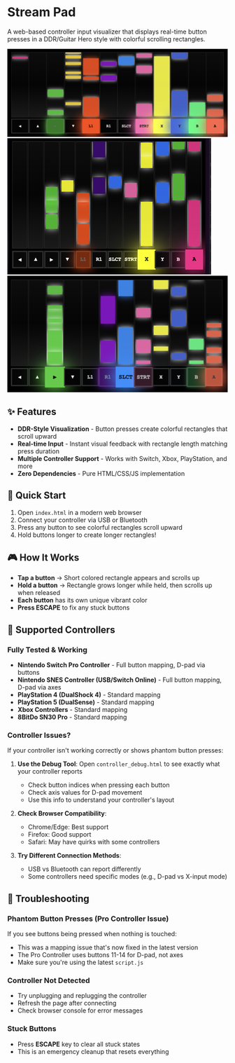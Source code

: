 # Stream Pad

A web-based controller input visualizer that displays real-time button presses in a DDR/Guitar Hero style with colorful scrolling rectangles.

![DDR Controller Logger](screenshot.png)
![DDR Controller Logger](screenshot1.png)
![DDR Controller Logger](screenshot2.png)

## ✨ Features

- **DDR-Style Visualization** - Button presses create colorful rectangles that scroll upward
- **Real-time Input** - Instant visual feedback with rectangle length matching press duration
- **Multiple Controller Support** - Works with Switch, Xbox, PlayStation, and more
- **Zero Dependencies** - Pure HTML/CSS/JS implementation

## 🚀 Quick Start

1. Open `index.html` in a modern web browser
2. Connect your controller via USB or Bluetooth
3. Press any button to see colorful rectangles scroll upward
4. Hold buttons longer to create longer rectangles!

## 🎮 How It Works

- **Tap a button** → Short colored rectangle appears and scrolls up
- **Hold a button** → Rectangle grows longer while held, then scrolls up when released
- **Each button** has its own unique vibrant color
- **Press ESCAPE** to fix any stuck buttons

## 🎯 Supported Controllers

### Fully Tested & Working
- **Nintendo Switch Pro Controller** - Full button mapping, D-pad via buttons
- **Nintendo SNES Controller (USB/Switch Online)** - Full button mapping, D-pad via axes
- **PlayStation 4 (DualShock 4)** - Standard mapping
- **PlayStation 5 (DualSense)** - Standard mapping
- **Xbox Controllers** - Standard mapping
- **8BitDo SN30 Pro** - Standard mapping

### Controller Issues?

If your controller isn't working correctly or shows phantom button presses:

1. **Use the Debug Tool**: Open `controller_debug.html` to see exactly what your controller reports
   - Check button indices when pressing each button
   - Check axis values for D-pad movement
   - Use this info to understand your controller's layout

2. **Check Browser Compatibility**: 
   - Chrome/Edge: Best support
   - Firefox: Good support
   - Safari: May have quirks with some controllers

3. **Try Different Connection Methods**:
   - USB vs Bluetooth can report differently
   - Some controllers need specific modes (e.g., D-pad vs X-input mode)

## 🔧 Troubleshooting

### Phantom Button Presses (Pro Controller Issue)
If you see buttons being pressed when nothing is touched:
- This was a mapping issue that's now fixed in the latest version
- The Pro Controller uses buttons 11-14 for D-pad, not axes
- Make sure you're using the latest `script.js`

### Controller Not Detected
- Try unplugging and replugging the controller
- Refresh the page after connecting
- Check browser console for error messages

### Stuck Buttons
- Press **ESCAPE** key to clear all stuck states
- This is an emergency cleanup that resets everything